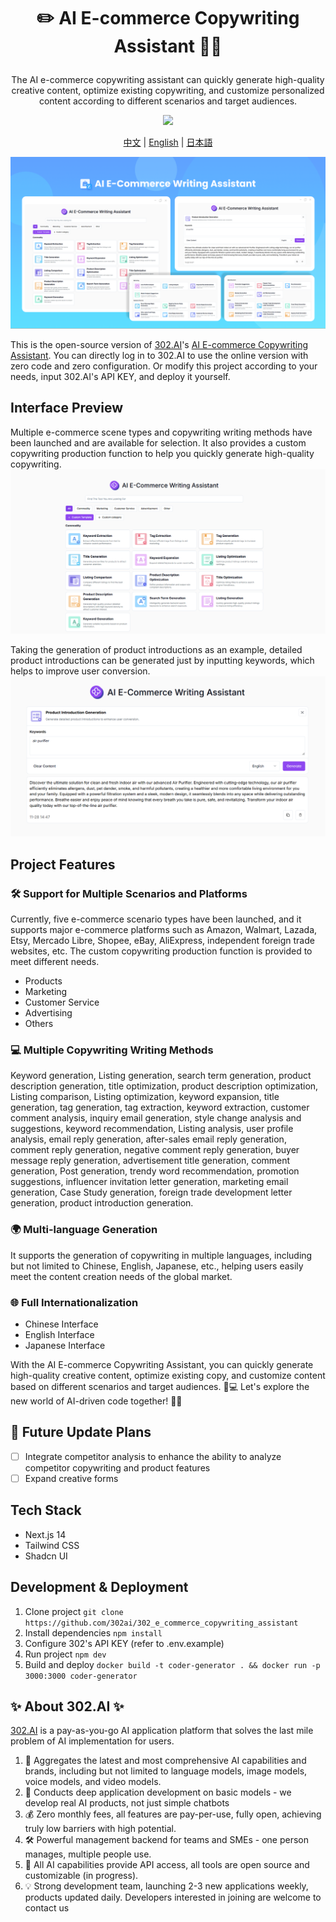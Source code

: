  # <p align="center">✏️ AI E-commerce Copywriting Assistant 🚀✨</p>

<p align="center">The AI e-commerce copywriting assistant can quickly generate high-quality creative content, optimize existing copywriting, and customize personalized content according to different scenarios and target audiences.</p>

<p align="center"><a href="https://302.ai/tools/word/" target="blank"><img src="https://file.302ai.cn/gpt/imgs/github/302_badge.png" /></a></p >

<p align="center"><a href="README zh.md">中文</a> | <a href="README.md">English</a> | <a href="README_ja.md">日本語</a></p>

![Interface Preview](docs/AI电商文案助手en.png)  

This is the open-source version of [302.AI](https://302.ai)'s [AI E-commerce Copywriting Assistant](https://302.ai/tools/ecom/).
You can directly log in to 302.AI to use the online version with zero code and zero configuration.
Or modify this project according to your needs, input 302.AI's API KEY, and deploy it yourself.

## Interface Preview
Multiple e-commerce scene types and copywriting writing methods have been launched and are available for selection. It also provides a custom copywriting production function to help you quickly generate high-quality copywriting.
![Interface Preview](docs/电商英1.png)     

Taking the generation of product introductions as an example, detailed product introductions can be generated just by inputting keywords, which helps to improve user conversion.
![Interface Preview](docs/电商英2.png)

## Project Features
### 🛠️ Support for Multiple Scenarios and Platforms
Currently, five e-commerce scenario types have been launched, and it supports major e-commerce platforms such as Amazon, Walmart, Lazada, Etsy, Mercado Libre, Shopee, eBay, AliExpress, independent foreign trade websites, etc. The custom copywriting production function is provided to meet different needs.
- Products
- Marketing
- Customer Service
- Advertising
- Others
### 💻 Multiple Copywriting Writing Methods
Keyword generation, Listing generation, search term generation, product description generation, title optimization, product description optimization, Listing comparison, Listing optimization, keyword expansion, title generation, tag generation, tag extraction, keyword extraction, customer comment analysis, inquiry email generation, style change analysis and suggestions, keyword recommendation, Listing analysis, user profile analysis, email reply generation, after-sales email reply generation, comment reply generation, negative comment reply generation, buyer message reply generation, advertisement title generation, comment generation, Post generation, trendy word recommendation, promotion suggestions, influencer invitation letter generation, marketing email generation, Case Study generation, foreign trade development letter generation, product introduction generation.
### 🌍 Multi-language Generation
It supports the generation of copywriting in multiple languages, including but not limited to Chinese, English, Japanese, etc., helping users easily meet the content creation needs of the global market.
### 🌐 Full Internationalization
- Chinese Interface
- English Interface
- Japanese Interface

With the AI E-commerce Copywriting Assistant, you can quickly generate high-quality creative content, optimize existing copy, and customize content based on different scenarios and target audiences. 🎉💻 Let's explore the new world of AI-driven code together! 🌟🚀

## 🚩 Future Update Plans 
- [ ] Integrate competitor analysis to enhance the ability to analyze competitor copywriting and product features
- [ ] Expand creative forms

## Tech Stack
- Next.js 14
- Tailwind CSS
- Shadcn UI

## Development & Deployment
1. Clone project `git clone https://github.com/302ai/302_e_commerce_copywriting_assistant`
2. Install dependencies `npm install`
3. Configure 302's API KEY (refer to .env.example)
4. Run project `npm dev`
5. Build and deploy `docker build -t coder-generator . && docker run -p 3000:3000 coder-generator`


## ✨ About 302.AI ✨
[302.AI](https://302.ai) is a pay-as-you-go AI application platform that solves the last mile problem of AI implementation for users.
1. 🧠 Aggregates the latest and most comprehensive AI capabilities and brands, including but not limited to language models, image models, voice models, and video models.
2. 🚀 Conducts deep application development on basic models - we develop real AI products, not just simple chatbots
3. 💰 Zero monthly fees, all features are pay-per-use, fully open, achieving truly low barriers with high potential.
4. 🛠 Powerful management backend for teams and SMEs - one person manages, multiple people use.
5. 🔗 All AI capabilities provide API access, all tools are open source and customizable (in progress).
6. 💡 Strong development team, launching 2-3 new applications weekly, products updated daily. Developers interested in joining are welcome to contact us
